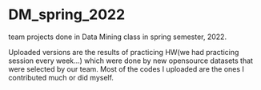 # DM_spring_2022
team projects done in Data Mining class in spring semester, 2022.

Uploaded versions are the results of practicing HW(we had practicing session every week...) which were done by new opensource datasets that were selected by our team. Most of the codes I uploaded are the ones I contributed much or did myself.
